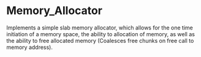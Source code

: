 # Memory_Allocator

Implements a simple slab memory allocator, which allows for the one time initiation of a memory space, the ability to allocation of memory, as well as the ability to free allocated memory (Coalesces free chunks on free call to memory address).
